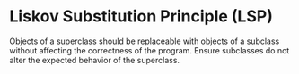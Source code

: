# Liskov Substitution Principle (LSP)

Objects of a superclass should be replaceable with objects of a subclass without affecting the correctness of the program. Ensure subclasses do not alter the expected behavior of the superclass.
